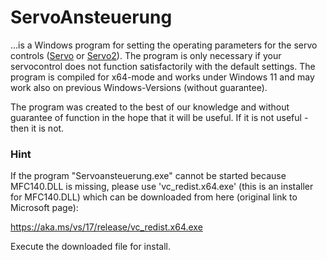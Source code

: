 ﻿ # ServoAnsteuerung

...is a Windows program for setting the operating parameters for the servo controls ([Servo](https://www.github.com/Kruemelbahn/Servo) or [Servo2](https://www.github.com/Kruemelbahn/Servo2)).
The program is only necessary if your servocontrol does not function satisfactorily with the default settings.
The program is compiled for x64-mode and works under Windows 11 and may work also on previous Windows-Versions (without guarantee).<br>

The program was created to the best of our knowledge and without guarantee of function in the hope that it will be useful.
If it is not useful - then it is not.

### Hint
If the program "Servoansteuerung.exe" cannot be started because MFC140.DLL is missing,
please use 'vc_redist.x64.exe' (this is an installer for MFC140.DLL) which can be downloaded from here (original link to Microsoft page):

https://aka.ms/vs/17/release/vc_redist.x64.exe 

Execute the downloaded file for install.

